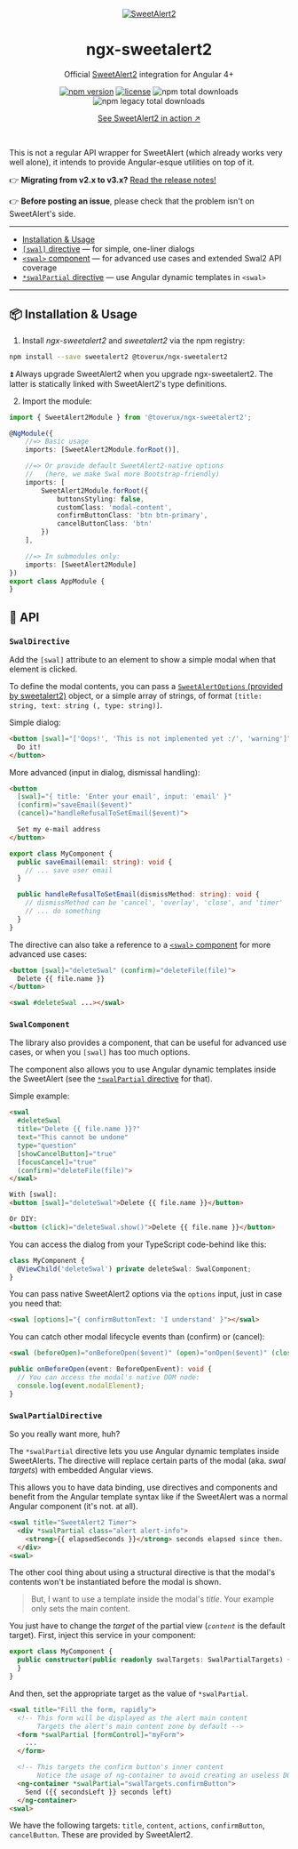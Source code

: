 <p align="center">
  <a href="https://sweetalert2.github.io">
    <img src="ngx-sweetalert2-logo.png" alt="SweetAlert2">
  </a>
</p>

<h1 align="center">ngx-sweetalert2</h1>

<p align="center">
  Official <a href="https://sweetalert2.github.io">SweetAlert2</a> integration for Angular 4+
</p>

<p align="center">
    <a href="https://www.npmjs.com/package/@toverux/ngsweetalert2"><img alt="npm version" src="https://img.shields.io/npm/v/@toverux/ngx-sweetalert2.svg?style=flat-square"></a>
    <a href="LICENSE"><img alt="license" src="https://img.shields.io/github/license/toverux/ngx-sweetalert2.svg?style=flat-square"></a>
    <img alt="npm total downloads" src="https://img.shields.io/npm/dt/@toverux/ngx-sweetalert2.svg?style=flat-square">
    <img alt="npm legacy total downloads" src="https://img.shields.io/npm/dt/@toverux/ngsweetalert2.svg?style=flat-square&label=downloads%20(legacy)">
</p>

<p align="center">
  <a href="https://github-ieasgo.stackblitz.io/">
    See SweetAlert2 in action ↗
  </a>
</p>

<br>

This is not a regular API wrapper for SweetAlert (which already works very well alone), it intends to provide Angular-esque utilities on top of it.

:point_right: **Migrating from v2.x to v3.x?** [Read the release notes!](https://github.com/sweetalert2/ngx-sweetalert2/releases/tag/v3.0.0)

:point_right: **Before posting an issue**, please check that the problem isn't on SweetAlert's side.

----------------

 - [Installation & Usage](#package-installation--usage)
 - [`[swal]` directive](#swaldirective) — for simple, one-liner dialogs
 - [`<swal>` component](#swalcomponent) — for advanced use cases and extended Swal2 API coverage
 - [`*swalPartial` directive](#swalpartialdirective) — use Angular dynamic templates in `<swal>`

----------------

## :package: Installation & Usage

1) Install _ngx-sweetalert2_ and _sweetalert2_ via the npm registry:

```bash
npm install --save sweetalert2 @toverux/ngx-sweetalert2
```

:arrow_double_up: Always upgrade SweetAlert2 when you upgrade ngx-sweetalert2. The latter is statically linked with SweetAlert2's type definitions.

2) Import the module:

```typescript
import { SweetAlert2Module } from '@toverux/ngx-sweetalert2';

@NgModule({
    //=> Basic usage
    imports: [SweetAlert2Module.forRoot()],

    //=> Or provide default SweetAlert2-native options
    //   (here, we make Swal more Bootstrap-friendly)
    imports: [
        SweetAlert2Module.forRoot({
            buttonsStyling: false,
            customClass: 'modal-content',
            confirmButtonClass: 'btn btn-primary',
            cancelButtonClass: 'btn'
        })
    ],

    //=> In submodules only:
    imports: [SweetAlert2Module]
})
export class AppModule {
}
```

## :link: API

### `SwalDirective`

Add the `[swal]` attribute to an element to show a simple modal when that element is clicked.

To define the modal contents, you can pass a [`SweetAlertOptions` (provided by sweetalert2)](https://github.com/sweetalert2/sweetalert2/blob/master/sweetalert2.d.ts#L225) object, or a simple array of strings, of format `[title: string, text: string (, type: string)]`.

Simple dialog:

```html
<button [swal]="['Oops!', 'This is not implemented yet :/', 'warning']">
  Do it!
</button>
```

More advanced (input in dialog, dismissal handling):

```html
<button
  [swal]="{ title: 'Enter your email', input: 'email' }"
  (confirm)="saveEmail($event)"
  (cancel)="handleRefusalToSetEmail($event)">

  Set my e-mail address
</button>
```

```typescript
export class MyComponent {
  public saveEmail(email: string): void {
    // ... save user email
  }

  public handleRefusalToSetEmail(dismissMethod: string): void {
    // dismissMethod can be 'cancel', 'overlay', 'close', and 'timer'
    // ... do something
  }
}
```

The directive can also take a reference to a [`<swal>` component](#swalcomponent) for more advanced use cases:

```html
<button [swal]="deleteSwal" (confirm)="deleteFile(file)">
  Delete {{ file.name }}
</button>

<swal #deleteSwal ...></swal>
```

### `SwalComponent`

The library also provides a component, that can be useful for advanced use cases, or when you `[swal]` has too much options.

The component also allows you to use Angular dynamic templates inside the SweetAlert (see the [`*swalPartial` directive](#swalpartial) for that).

Simple example:

```html
<swal
  #deleteSwal
  title="Delete {{ file.name }}?"
  text="This cannot be undone"
  type="question"
  [showCancelButton]="true"
  [focusCancel]="true"
  (confirm)="deleteFile(file)">
</swal>

With [swal]:
<button [swal]="deleteSwal">Delete {{ file.name }}</button>

Or DIY:
<button (click)="deleteSwal.show()">Delete {{ file.name }}</button>
```

You can access the dialog from your TypeScript code-behind like this:

```typescript
class MyComponent {
  @ViewChild('deleteSwal') private deleteSwal: SwalComponent;
}
```

You can pass native SweetAlert2 options via the `options` input, just in case you need that:

```html
<swal [options]="{ confirmButtonText: 'I understand' }"></swal>
```

You can catch other modal lifecycle events than (confirm) or (cancel):

```html
<swal (beforeOpen)="onBeforeOpen($event)" (open)="onOpen($event)" (close)="onClose($event)"></swal>
```

```typescript
public onBeforeOpen(event: BeforeOpenEvent): void {
  // You can access the modal's native DOM node:
  console.log(event.modalElement);
}
```

### `SwalPartialDirective`

So you really want more, huh?

The `*swalPartial` directive lets you use Angular dynamic templates inside SweetAlerts. The directive will replace certain parts of the modal (aka. _swal targets_) with embedded Angular views.

This allows you to have data binding, use directives and components and benefit from the Angular template syntax like if the SweetAlert was a normal Angular component (it's not. at all).

```html
<swal title="SweetAlert2 Timer">
  <div *swalPartial class="alert alert-info">
    <strong>{{ elapsedSeconds }}</strong> seconds elapsed since then.
  </div>
<swal>
```

The other cool thing about using a structural directive is that the modal's contents won't be instantiated before the modal is shown.

> But, I want to use a template inside the modal's _title_. Your example only sets the main content.

You just have to change the _target_ of the partial view (_`content`_ is the default target). First, inject this service in your component:

```typescript
export class MyComponent {
  public constructor(public readonly swalTargets: SwalPartialTargets) {
  }
}
```

And then, set the appropriate target as the value of `*swalPartial`.

```html
<swal title="Fill the form, rapidly">
  <!-- This form will be displayed as the alert main content
       Targets the alert's main content zone by default -->
  <form *swalPartial [formControl]="myForm">
    ...
  </form>

  <!-- This targets the confirm button's inner content
       Notice the usage of ng-container to avoid creating an useless DOM element inside the button -->
  <ng-container *swalPartial="swalTargets.confirmButton">
    Send ({{ secondsLeft }} seconds left)
  </ng-container>
<swal>
```

We have the following targets: `title`, `content`, `actions`, `confirmButton`, `cancelButton`. These are provided by SweetAlert2.

